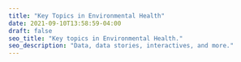 ```yaml
---
title: "Key Topics in Environmental Health"
date: 2021-09-10T13:58:59-04:00
draft: false
seo_title: "Key topics in Environmental Health."
seo_description: "Data, data stories, interactives, and more."
---
```


